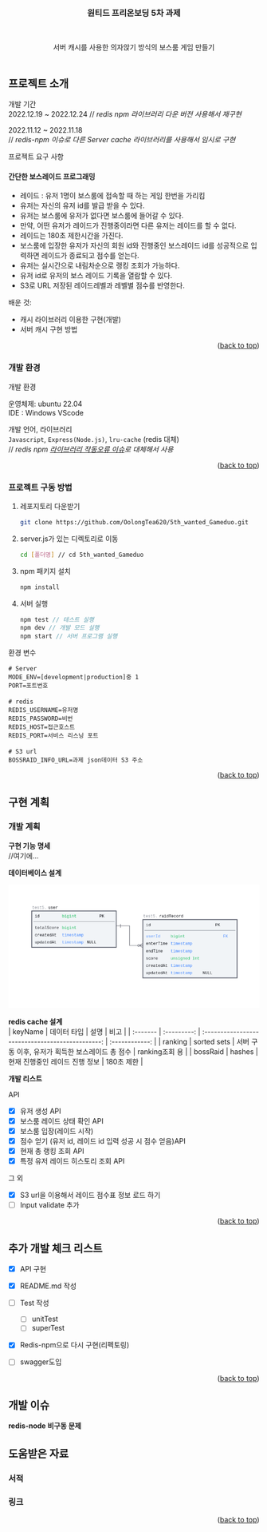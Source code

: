 <a name="readme-top"></a>
<!-- PROJECT LOGO -->
<br />
<div align="center">
  <h3 align="center">원티드 프리온보딩 5차 과제</h3>
  </br>
  <p align="center">
  서버 캐시를 사용한 의자앉기 방식의 보스룸 게임 만들기
    <br />
    <!-- <a href="https://github.com/othneildrew/Best-README-Template"><strong>API 문서 보러가기 »</strong></a> -->
    <br />
  </p>
</div>

<!-- ABOUT THE PROJECT -->
## 프로젝트 소개
개발 기간   
2022.12.19 ~ 2022.12.24
// *redis npm 라이브러리 다운 버전 사용해서 재구현*

2022.11.12 ~ 2022.11.18         
// *redis-npm 이슈로 다른 Server cache 라이브러리를 사용해서 임시로 구현*

프로젝트 요구 사항   
#### 간단한 보스레이드 프로그래밍 
  - 레이드 : 유저 1명이 보스룸에 접속할 때 하는 게임 한번을 가리킴 
  - 유저는 자신의 유저 id를 발급 받을 수 있다. 
  - 유저는 보스룸에 유저가 없다면 보스룸에 들어갈 수 있다.    
  - 만약, 어떤 유저가 레이드가 진행중이라면 다른 유저는 레이드를 할 수 없다.
  - 레이드는 180초 제한시간을 가진다.
  - 보스룸에 입장한 유저가 자신의 회원 id와 진행중인 보스레이드 id를 성공적으로 입력하면 레이드가 종료되고 점수를 얻는다.
  - 유저는 실시간으로 내림차순으로 랭킹 조회가 가능하다.
  - 유저 id로 유저의 보스 레이드 기록을 열람할 수 있다.
  - S3로 URL 저장된 레이드레벨과 레벨별 점수를 반영한다. 
 
배운 것:
* 캐시 라이브러리 이용한 구현(개발)
* 서버 캐시 구현 방법
<p align="right">(<a href="#readme-top">back to top</a>)</p>

### 개발 환경
개발 환경 

운영체제: ubuntu 22.04  
IDE : Windows VScode


개발 언어, 라이브러리  
`Javascript`, `Express(Node.js)`, `lru-cache` (redis 대체)  
// *redis npm [라이브러리 작동오류 이슈](https://stackoverflow.com/questions/70145795/node-redis-does-not-work-on-my-windows-computer-even-though-the-server-is-up-and)로 대체해서 사용*
<p align="right">(<a href="#readme-top">back to top</a>)</p>

### 프로젝트 구동 방법

1. 레포지토리 다운받기
    ```sh
    git clone https://github.com/OolongTea620/5th_wanted_Gameduo.git
    ```
2. server.js가 있는 디렉토리로 이동
    ```sh
    cd [폴더명] // cd 5th_wanted_Gameduo
    ```
3. npm 패키지 설치
   ```sh
   npm install
   ```

4. 서버 실행
   ```js
   npm test // 테스트 실행
   npm dev // 개발 모드 실행
   npm start // 서버 프로그램 실행
   ```

  환경 변수
  ```dotenv
# Server
MODE_ENV=[development|production]중 1
PORT=포트번호

# redis
REDIS_USERNAME=유저명
REDIS_PASSWORD=비번
REDIS_HOST=접근호스트
REDIS_PORT=서비스 리스닝 포트

# S3 url
BOSSRAID_INFO_URL=과제 json데이터 S3 주소
  ```
<p align="right">(<a href="#readme-top">back to top</a>)</p>

<!-- GETTING STARTED -->
## 구현 계획

### 개발 계획

**구현 기능 명세**  
//여기에...


**데이터베이스 설계**

<img src="./wanted5_database2.png" title="ERD"/>


**redis cache 설계**  
| keyName  | 데이터 타입 |                       설명                       |      비고      |
| :------- | :---------: | :----------------------------------------------: | :------------: |
| ranking  | sorted sets | 서버 구동 이후, 유저가 획득한 보스레이드 총 점수 | ranking조회 용 |
| bossRaid |   hashes    |          현재 진행중인 레이드 진행 정보          |   180초 제한   |


**개발 리스트**

API
- [x] 유저 생성 API  
- [x] 보스룸 레이드 상태 확인 API
- [x] 보스룸 입장(레이드 시작)
- [x] 점수 얻기 (유저 id, 레이드 id 입력 성공 시 점수 얻음)API
- [x] 현재 총 랭킹 조회 API
- [x] 특정 유저 레이드 히스토리 조회 API

그 외
- [x] S3 url을 이용해서 레이드 점수표 정보 로드 하기
- [ ] Input validate 추가
<p align="right">(<a href="#readme-top">back to top</a>)</p>

<!-- ROADMAP -->
## 추가 개발 체크 리스트

- [x] API 구현
- [x] README.md 작성
- [ ] Test 작성
  - [ ] unitTest
  - [ ] superTest
- [x] Redis-npm으로 다시 구현(리펙토링)
- [ ] swagger도입


<p align="right">(<a href="#readme-top">back to top</a>)</p>

## 개발 이슈

**redis-node 비구동 문제**
  
## 도움받은 자료
### 서적

### 링크

<p align="right">(<a href="#readme-top">back to top</a>)</p>




<!-- MARKDOWN LINKS & IMAGES -->
<!-- https://www.markdownguide.org/basic-syntax/#reference-style-links -->
[contributors-shield]: https://img.shields.io/github/contributors/othneildrew/Best-README-Template.svg?style=for-the-badge
[contributors-url]: https://github.com/othneildrew/Best-README-Template/graphs/contributors
[forks-shield]: https://img.shields.io/github/forks/othneildrew/Best-README-Template.svg?style=for-the-badge
[forks-url]: https://github.com/othneildrew/Best-README-Template/network/members
[stars-shield]: https://img.shields.io/github/stars/othneildrew/Best-README-Template.svg?style=for-the-badge
[stars-url]: https://github.com/othneildrew/Best-README-Template/stargazers
[issues-shield]: https://img.shields.io/github/issues/othneildrew/Best-README-Template.svg?style=for-the-badge
[issues-url]: https://github.com/othneildrew/Best-README-Template/issues
[license-shield]: https://img.shields.io/github/license/othneildrew/Best-README-Template.svg?style=for-the-badge
[license-url]: https://github.com/othneildrew/Best-README-Template/blob/master/LICENSE.txt
[linkedin-shield]: https://img.shields.io/badge/-LinkedIn-black.svg?style=for-the-badge&logo=linkedin&colorB=555
[linkedin-url]: https://linkedin.com/in/othneildrew
[product-screenshot]: images/screenshot.png
[Next.js]: https://img.shields.io/badge/next.js-000000?style=for-the-badge&logo=nextdotjs&logoColor=white
[Next-url]: https://nextjs.org/
[React.js]: https://img.shields.io/badge/React-20232A?style=for-the-badge&logo=react&logoColor=61DAFB
[React-url]: https://reactjs.org/
[Vue.js]: https://img.shields.io/badge/Vue.js-35495E?style=for-the-badge&logo=vuedotjs&logoColor=4FC08D
[Vue-url]: https://vuejs.org/
[Angular.io]: https://img.shields.io/badge/Angular-DD0031?style=for-the-badge&logo=angular&logoColor=white
[Angular-url]: https://angular.io/
[Svelte.dev]: https://img.shields.io/badge/Svelte-4A4A55?style=for-the-badge&logo=svelte&logoColor=FF3E00
[Svelte-url]: https://svelte.dev/
[Laravel.com]: https://img.shields.io/badge/Laravel-FF2D20?style=for-the-badge&logo=laravel&logoColor=white
[Laravel-url]: https://laravel.com
[Bootstrap.com]: https://img.shields.io/badge/Bootstrap-563D7C?style=for-the-badge&logo=bootstrap&logoColor=white
[Bootstrap-url]: https://getbootstrap.com
[JQuery.com]: https://img.shields.io/badge/jQuery-0769AD?style=for-the-badge&logo=jquery&logoColor=white
[JQuery-url]: https://jquery.com 